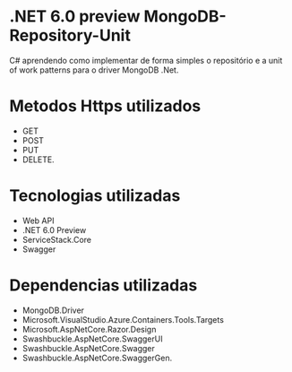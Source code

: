 # .NET 6.0 preview MongoDB-Repository-Unit
C# aprendendo como implementar de forma simples o repositório e a unit of work patterns para o driver MongoDB .Net.

# Metodos Https utilizados

- GET
- POST
- PUT 
- DELETE.

# Tecnologias utilizadas 

- Web API
- .NET 6.0 Preview
- ServiceStack.Core
- Swagger

# Dependencias utilizadas

- MongoDB.Driver
- Microsoft.VisualStudio.Azure.Containers.Tools.Targets
- Microsoft.AspNetCore.Razor.Design
- Swashbuckle.AspNetCore.SwaggerUI
- Swashbuckle.AspNetCore.Swagger
- Swashbuckle.AspNetCore.SwaggerGen.
